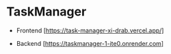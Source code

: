 # TaskManager

- Frontend [https://task-manager-xi-drab.vercel.app/]

- Backend [https://taskmanager-1-ite0.onrender.com]